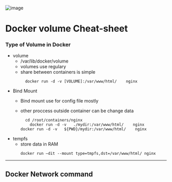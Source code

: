 ![image](https://github.com/rezaabedi1365/Devops/assets/117336743/440e69c6-d14d-4232-9bbd-aa35f64fbdd4)


# Docker volume Cheat-sheet

### Type of Volume in Docker

* volume
  	- /var/lib/docker/volume
  	- volumes use regulary
  	- share between containers is simple
  	  ```     
	    docker run -d -v [VOLUME]:/var/www/html/    nginx 
  	  ```
* Bind Mount
  	- Bind mount use for config file mostly
  	- other proccess outside container can be change data

      ```
	  	cd /root/containers/nginx
		  docker run -d -v   ./mydir:/var/www/html/    nginx 
      docker run -d -v   ${PWD}/mydir:/var/www/html/    nginx 
  	  ```
* tempfs
    - store data in RAM 
      ```
      docker run –dit --mount type=tmpfs,dst=/var/www/html/ nginx

      ```

------------------------------------------------------------------------
## Docker Network command
